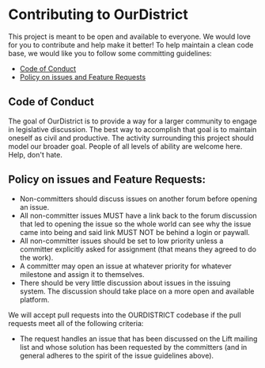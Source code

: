 # Contributing to OurDistrict

This project is meant to be open and available to everyone. We would love for you to
contribute and help make it better! To help maintain a clean code base, we would like
you to follow some committing guidelines:

- [Code of Conduct](#coc)
- [Policy on issues and Feature Requests](#issue)

## <a name="coc"></a> Code of Conduct
The goal of OurDistrict is to provide a way for a larger community to engage in
legislative discussion. The best way to accomplish that goal is to maintain
oneself as civil and productive. The activity surrounding this project should
model our broader goal. People of all levels of ability are welcome here. Help,
don't hate.

## <a name="issue"></a> Policy on issues and Feature Requests:
* Non-committers should discuss issues on another forum before opening an issue.
* All non-committer issues MUST have a link back to the forum discussion that led
	to opening the issue so the whole world can see why the issue came into being and
	said link MUST NOT be behind a login or paywall.
* All non-committer issues should be set to low priority unless a committer
	explicitly asked for assignment (that means they agreed to do the work).
* A committer may open an issue at whatever priority for whatever milestone and
  assign it to themselves.
* There should be very little discussion about issues in the issuing system.
  The discussion should take place on a more open and available platform.

We will accept pull requests into the OURDISTRICT codebase if the pull requests meet
all of the following criteria:
* The request handles an issue that has been discussed on the Lift mailing list
  and whose solution has been requested by the committers (and in general adheres
  to the spirit of the issue guidelines above).

